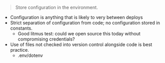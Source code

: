 > Store configuration in the environment.


- Configuration is anything that is likely to very between deploys
- Strict separation of configuration from code; no configuration stored in constants.
  - Good litmus test: could we open source this today without compromising credentials?
- Use of files not checked into version control alongside code is best practice.
  - .env/dotenv
